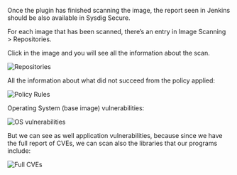 Once the plugin has finished scanning the image, the report seen in Jenkins should be also available in Sysdig Secure.

For each image that has been scanned, there’s an entry in Image Scanning > Repositories.

Click in the image and you will see all the information about the scan.

![Repositories](/sysdig/scenarios/monitor-lab07/assets/image22.png)

All the information about what did not succeed from the policy applied:

![Policy Rules](/sysdig/scenarios/monitor-lab07/assets/image23.png)

Operating System (base image) vulnerabilities:

![OS vulnerabilities](/sysdig/scenarios/monitor-lab07/assets/image24.png)

But we can see as well application vulnerabilities, because since we have the full report of CVEs, we can scan also the libraries that our programs include:

![Full CVEs](/sysdig/scenarios/monitor-lab07/assets/image25.png)
